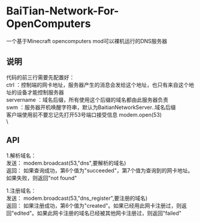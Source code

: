 # BaiTian-Network-For-OpenComputers
一个基于Minecraft opencomputers mod可以裸机运行的DNS服务器

## 说明
代码的前三行需要先配置好：  
ctrl ：控制端的网卡地址，服务器产生的消息会发给这个地址，也只有来自这个地址的设备才能控制服务器  
servername ：域名后缀，所有使用这个后缀的域名都由此服务器负责  
swm ：服务器开机唤醒字符串，默认为BaitianNetworkServer..域名后缀  
客户端使用前不要忘记先打开53号端口接受信息 modem.open(53)  
\
## API
1.解析域名：  
发送： modem.broadcast(53,"dns",要解析的域名)   
返回： 如果查询成功，第6个值为"succeeded"，第7个值为查询到的网卡地址。如果失败，则返回"not found"  
  
1.注册域名：  
发送： modem.broadcast(53,"dns_register",要注册的域名)   
返回： 如果注册成功，第6个值为"created"。如果已经用此网卡注册过，则返回"edited"。如果此网卡注册的域名已经被其他网卡注册过，则返回"failed"  
